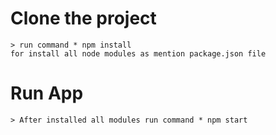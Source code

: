 # Clone the project 
	> run command * npm install 
	for install all node modules as mention package.json file 

# Run App

	> After installed all modules run command * npm start 
